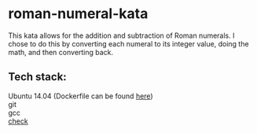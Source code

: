 # roman-numeral-kata

This kata allows for the addition and subtraction of Roman numerals. I chose to do this by converting each numeral to its integer value, doing the math, and then converting back.

## Tech stack:  
Ubuntu 14.04 (Dockerfile can be found [here](https://github.com/rucker/docker-ubuntu/blob/master/Dockerfile))  
git  
gcc  
[check](https://libcheck.github.io)

